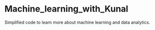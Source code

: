 # Machine_learning_with_Kunal
Simplified code to learn more about machine learning and data analytics. 
